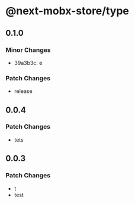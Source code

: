 # @next-mobx-store/type

## 0.1.0

### Minor Changes

- 39a3b3c: e

### Patch Changes

- release

## 0.0.4

### Patch Changes

- tets

## 0.0.3

### Patch Changes

- t
- test
